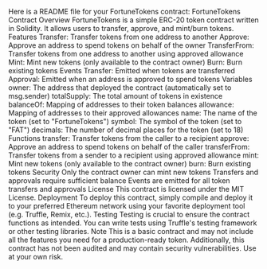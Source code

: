 Here is a README file for your FortuneTokens contract:
FortuneTokens Contract
Overview
FortuneTokens is a simple ERC-20 token contract written in Solidity. It allows users to transfer, approve, and mint/burn tokens.
Features
Transfer: Transfer tokens from one address to another
Approve: Approve an address to spend tokens on behalf of the owner
TransferFrom: Transfer tokens from one address to another using approved allowance
Mint: Mint new tokens (only available to the contract owner)
Burn: Burn existing tokens
Events
Transfer: Emitted when tokens are transferred
Approval: Emitted when an address is approved to spend tokens
Variables
owner: The address that deployed the contract (automatically set to msg.sender)
totalSupply: The total amount of tokens in existence
balanceOf: Mapping of addresses to their token balances
allowance: Mapping of addresses to their approved allowances
name: The name of the token (set to "FortuneTokens")
symbol: The symbol of the token (set to "FAT")
decimals: The number of decimal places for the token (set to 18)
Functions
transfer: Transfer tokens from the caller to a recipient
approve: Approve an address to spend tokens on behalf of the caller
transferFrom: Transfer tokens from a sender to a recipient using approved allowance
mint: Mint new tokens (only available to the contract owner)
burn: Burn existing tokens
Security
Only the contract owner can mint new tokens
Transfers and approvals require sufficient balance
Events are emitted for all token transfers and approvals
License
This contract is licensed under the MIT License.
Deployment
To deploy this contract, simply compile and deploy it to your preferred Ethereum network using your favorite deployment tool (e.g. Truffle, Remix, etc.).
Testing
Testing is crucial to ensure the contract functions as intended. You can write tests using Truffle's testing framework or other testing libraries.
Note
This is a basic contract and may not include all the features you need for a production-ready token. Additionally, this contract has not been audited and may contain security vulnerabilities. Use at your own risk.
